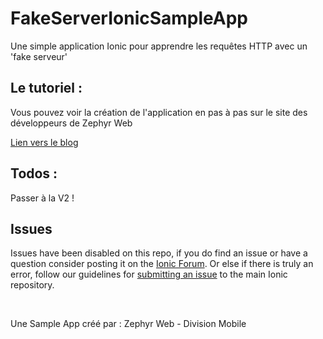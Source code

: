 FakeServerIonicSampleApp
=====================

Une simple application Ionic pour apprendre les requêtes HTTP avec un 'fake serveur'

## Le tutoriel :

Vous pouvez voir la création de l'application en pas à pas sur le site des développeurs de Zephyr Web

[Lien vers le blog](http://blog.dev.zephyr-web.eu/2016/09/fake-server-et-bases-http-framework-ionic/)

## Todos :

Passer à la V2 !


## Issues
Issues have been disabled on this repo, if you do find an issue or have a question consider posting it on the [Ionic Forum](http://forum.ionicframework.com/).  Or else if there is truly an error, follow our guidelines for [submitting an issue](http://ionicframework.com/submit-issue/) to the main Ionic repository.

<br>

Une Sample App créé par : Zephyr Web - Division Mobile
